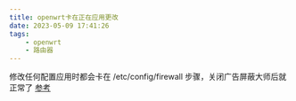 ```yaml
---
title: openwrt卡在正在应用更改
date: 2023-05-09 17:41:26
tags:
    - openwrt
    - 路由器
---
```

修改任何配置应用时都会卡在 /etc/config/firewall 步骤，关闭广告屏蔽大师后就正常了
[参考](https://github.com/immortalwrt/immortalwrt/issues/363)